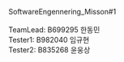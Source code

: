SoftwareEngennering_Misson#1<br/>
<br/>
TeamLead: B699295 한동민<br/>
Tester1: B982040 임규현<br/>
Tester2: B835268 윤웅상<br/>


